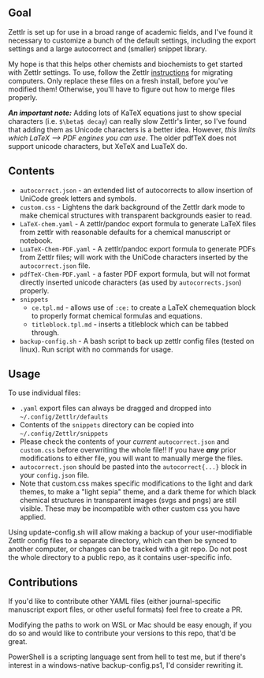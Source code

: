 ## Goal
Zettlr is set up for use in a broad range of academic fields, and I've found it necessary to customize a bunch of the default settings, including the export settings and a large autocorrect and (smaller) snippet library.

My hope is that this helps other chemists and biochemists to get started with Zettlr settings. To use, follow the Zettlr [instructions](https://docs.zettlr.com/en/reference/migrating/) for migrating computers. Only replace these files on a fresh install, before you've modified them! Otherwise, you'll have to figure out how to merge files properly.

***An important note:*** Adding lots of KaTeX equations just to show special characters (i.e. `$\beta$ decay`) can really slow Zettlr's linter, so I've found that adding them as Unicode characters is a better idea. However, *this limits which LaTeX --> PDF engines you can use*. The older pdfTeX does not support unicode characters, but XeTeX and LuaTeX do. 

## Contents
- `autocorrect.json` - an extended list of autocorrects to allow insertion of UniCode greek letters and symbols.
- `custom.css` - Lightens the dark background of the Zettlr dark mode to make chemical structures with transparent backgrounds easier to read.
- `LaTeX-chem.yaml` - A zettlr/pandoc export formula to generate LaTeX files from zettlr with reasonable defaults for a chemical manuscript or notebook. 
- `LuaTeX-Chem-PDF.yaml` - A zettlr/pandoc export formula to generate PDFs from Zettlr files; will work with the UniCode characters inserted by the `autocorrect.json` file.
- `pdfTeX-Chem-PDF.yaml` - a faster PDF export formula, but will not format directly inserted unicode characters (as used by `autocorrects.json`) properly.  
- `snippets`
  - `ce.tpl.md` - allows use of `:ce:` to create a LaTeX chemequation block to properly format chemical formulas and equations.
  - `titleblock.tpl.md` - inserts a titleblock which can be tabbed through. 
- `backup-config.sh` - A bash script to back up zettlr config files (tested on linux). Run script with no commands for usage.

## Usage
To use individual files:
- `.yaml` export files can always be dragged and dropped into `~/.config/Zettlr/defaults`
- Contents of the `snippets` directory can be copied into `~/.config/Zettlr/snippets`
- Please check the contents of your *current* `autocorrect.json` and `custom.css` before overwriting the whole file!! If you have ***any*** prior modifications to either file, you will want to manually merge the files.
- `autocorrect.json` should be pasted into the `autocorrect{...}` block in your `config.json` file.
- Note that custom.css makes specific modifications to the light and dark themes, to make a "light sepia" theme, and a dark theme for which black chemical structures in transparent images (svgs and pngs) are still visible. These may be incompatible with other custom css you have applied.

Using update-config.sh will allow making a backup of your user-modifiable Zettlr config files to a separate directory, which can then be synced to another computer, or changes can be tracked with a git repo. Do not post the whole directory to a public repo, as it contains user-specific info.

## Contributions
If you'd like to contribute other YAML files (either journal-specific manuscript export files, or other useful formats) feel free to create a PR.

Modifying the paths to work on WSL or Mac should be easy enough, if you do so and would like to contribute your versions to this repo, that'd be great.

PowerShell is a scripting language sent from hell to test me, but if there's interest in a windows-native backup-config.ps1, I'd consider rewriting it. 
